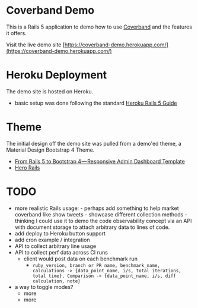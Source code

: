 # Coverband Demo

This is a Rails 5 application to demo how to use [Coverband](https://github.com/danmayer/coverband) and the features it offers.

Visit the live demo site [https://coverband-demo.herokuapp.com/](https://coverband-demo.herokuapp.com/)

# Heroku Deployment

The demo site is hosted on Heroku.

- basic setup was done following the standard [Heroku Rails 5 Guide](https://devcenter.heroku.com/articles/getting-started-with-rails5)

# Theme

The initial design off the demo site was pulled from a demo'ed theme, a Material Design Bootstrap 4 Theme.

- [From Rails 5 to Bootstrap 4 — Responsive Admin Dashboard Template](https://medium.com/@frontted/from-rails-5-to-bootstrap-4-responsive-admin-dashboard-template-1de103c6216c)
- [Hero Rails](https://github.com/frontted/hero-rails)

# TODO

- more realistic Rails usage: - perhaps add something to help market coverband like show tweets - showcase different collection methods - thinking I could use it to demo the code observability concept via an API with document storage to attach arbitrary data to lines of code.
- add deploy to Heroku button support
- add cron example / integration
- API to collect arbitrary line usage
- API to collect perf data across CI runs
  - client would post data on each benchmark run
    - `ruby_version, branch or PR name, benchmark_name, calculations -> {data_point_name, i/s, total iterations, total time}, Comparison -> {data_point_name, i/s, diff calculation, note}`
- a way to toggle modes?
    - more
    - more
    
